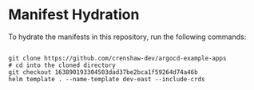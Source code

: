 
# Manifest Hydration

To hydrate the manifests in this repository, run the following commands:

```shell

git clone https://github.com/crenshaw-dev/argocd-example-apps
# cd into the cloned directory
git checkout 163890193304503dad37be2bca1f59264d74a46b
helm template . --name-template dev-east --include-crds
```
